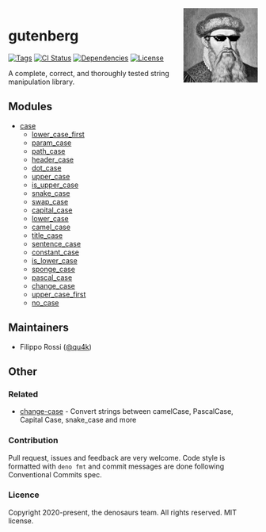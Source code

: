 <span>
    <img align="right" src="assets/gutenberg.jpg" height="150" />
</span>

# gutenberg

[![Tags](https://img.shields.io/github/release/denosaurs/gutenberg)](https://github.com/denosaurs/gutenberg/releases)
[![CI Status](https://img.shields.io/github/workflow/status/denosaurs/gutenberg/check)](https://github.com/denosaurs/gutenberg/actions)
[![Dependencies](https://img.shields.io/github/workflow/status/denosaurs/gutenberg/depsbot?label=dependencies)](https://github.com/denosaurs/depsbot)
[![License](https://img.shields.io/github/license/denosaurs/gutenberg)](https://github.com/denosaurs/gutenberg/blob/master/LICENSE)

A complete, correct, and thoroughly tested string manipulation library.

## Modules

- [case](case)
  - [lower_case_first](case/lower_case_first)
  - [param_case](case/param_case)
  - [path_case](case/path_case)
  - [header_case](case/header_case)
  - [dot_case](case/dot_case)
  - [upper_case](case/upper_case)
  - [is_upper_case](case/is_upper_case)
  - [snake_case](case/snake_case)
  - [swap_case](case/swap_case)
  - [capital_case](case/capital_case)
  - [lower_case](case/lower_case)
  - [camel_case](case/camel_case)
  - [title_case](case/title_case)
  - [sentence_case](case/sentence_case)
  - [constant_case](case/constant_case)
  - [is_lower_case](case/is_lower_case)
  - [sponge_case](case/sponge_case)
  - [pascal_case](case/pascal_case)
  - [change_case](case/change_case)
  - [upper_case_first](case/upper_case_first)
  - [no_case](case/no_case)

## Maintainers

- Filippo Rossi ([@qu4k](https://github.com/qu4k))

## Other

### Related

- [change-case](https://github.com/blakeembrey/change-case) - Convert strings between camelCase, PascalCase, Capital Case, snake_case and more

### Contribution

Pull request, issues and feedback are very welcome. Code style is formatted with `deno fmt` and commit messages are done following Conventional Commits spec.

### Licence

Copyright 2020-present, the denosaurs team. All rights reserved. MIT license.
